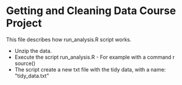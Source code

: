 Getting and Cleaning Data Course Project
========================================
This file describes how run_analysis.R script works.
* Unzip the data.
* Execute the script run_analysis.R     -  For example with a command r source()
* The script create a new txt file with the tidy data, with a name: "tidy_data.txt"

